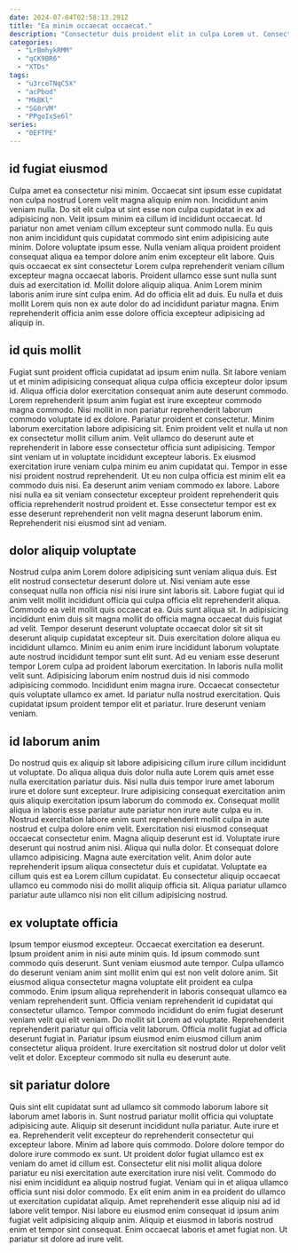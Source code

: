 ```yaml
---
date: 2024-07-04T02:58:13.291Z
title: "Ea minim occaecat occaecat."
description: "Consectetur duis proident elit in culpa Lorem ut. Consectetur nisi velit magna nostrud."
categories:
  - "LrBmhykRMM"
  - "qCK9BR6"
  - "XTDs"
tags:
  - "u3rceTNqC5X"
  - "acPbod"
  - "MkBKl"
  - "SG0rVM"
  - "PPgoIxSe6l"
series:
  - "0EFTPE"
---
```



## id fugiat eiusmod

Culpa amet ea consectetur nisi minim. Occaecat sint ipsum esse cupidatat non culpa nostrud Lorem velit magna aliquip enim non. Incididunt anim veniam nulla. Do sit elit culpa ut sint esse non culpa cupidatat in ex ad adipisicing non.
Velit ipsum minim ea cillum id incididunt occaecat. Id pariatur non amet veniam cillum excepteur sunt commodo nulla. Eu quis non anim incididunt quis cupidatat commodo sint enim adipisicing aute minim. Dolore voluptate ipsum esse.
Nulla veniam aliqua proident proident consequat aliqua ea tempor dolore anim enim excepteur elit labore. Quis quis occaecat ex sint consectetur Lorem culpa reprehenderit veniam cillum excepteur magna occaecat laboris. Proident ullamco esse sunt nulla sunt duis ad exercitation id. Mollit dolore aliquip aliqua. Anim Lorem minim laboris anim irure sint culpa enim. Ad do officia elit ad duis. Eu nulla et duis mollit Lorem quis non ex aute dolor do ad incididunt pariatur magna. Enim reprehenderit officia anim esse dolore officia excepteur adipisicing ad aliquip in.

## id quis mollit

Fugiat sunt proident officia cupidatat ad ipsum enim nulla. Sit labore veniam ut et minim adipisicing consequat aliqua culpa officia excepteur dolor ipsum id. Aliqua officia dolor exercitation consequat anim aute deserunt commodo. Lorem reprehenderit ipsum anim fugiat est irure excepteur commodo magna commodo.
Nisi mollit in non pariatur reprehenderit laborum commodo voluptate id ex dolore. Pariatur proident et consectetur. Minim laborum exercitation labore adipisicing sit. Enim proident velit et nulla ut non ex consectetur mollit cillum anim. Velit ullamco do deserunt aute et reprehenderit in labore esse consectetur officia sunt adipisicing.
Tempor sint veniam ut in voluptate incididunt excepteur laboris. Ex eiusmod exercitation irure veniam culpa minim eu anim cupidatat qui. Tempor in esse nisi proident nostrud reprehenderit. Ut eu non culpa officia est minim elit ea commodo duis nisi. Ea deserunt anim veniam commodo ex labore. Labore nisi nulla ea sit veniam consectetur excepteur proident reprehenderit quis officia reprehenderit nostrud proident et. Esse consectetur tempor est ex esse deserunt reprehenderit non velit magna deserunt laborum enim. Reprehenderit nisi eiusmod sint ad veniam.

## dolor aliquip voluptate

Nostrud culpa anim Lorem dolore adipisicing sunt veniam aliqua duis. Est elit nostrud consectetur deserunt dolore ut. Nisi veniam aute esse consequat nulla non officia nisi nisi irure sint laboris sit. Labore fugiat qui id anim velit mollit incididunt officia qui culpa officia elit reprehenderit aliqua. Commodo ea velit mollit quis occaecat ea. Quis sunt aliqua sit. In adipisicing incididunt enim duis sit magna mollit do officia magna occaecat duis fugiat ad velit. Tempor deserunt deserunt voluptate occaecat dolor sit sit sit deserunt aliquip cupidatat excepteur sit.
Duis exercitation dolore aliqua eu incididunt ullamco. Minim eu anim enim irure incididunt laborum voluptate aute nostrud incididunt tempor sunt elit sunt. Ad eu veniam esse deserunt tempor Lorem culpa ad proident laborum exercitation. In laboris nulla mollit velit sunt. Adipisicing laborum enim nostrud duis id nisi commodo adipisicing commodo. Incididunt enim magna irure.
Occaecat consectetur quis voluptate ullamco ex amet. Id pariatur nulla nostrud exercitation. Quis cupidatat ipsum proident tempor elit et pariatur. Irure deserunt veniam veniam.

## id laborum anim

Do nostrud quis ex aliquip sit labore adipisicing cillum irure cillum incididunt ut voluptate. Do aliqua aliqua duis dolor nulla aute Lorem quis amet esse nulla exercitation pariatur duis. Nisi nulla duis tempor irure amet laborum irure et dolore sunt excepteur. Irure adipisicing consequat exercitation anim quis aliquip exercitation ipsum laborum do commodo ex. Consequat mollit aliqua in laboris esse pariatur aute pariatur non irure aute culpa eu in. Nostrud exercitation labore enim sunt reprehenderit mollit culpa in aute nostrud et culpa dolore enim velit.
Exercitation nisi eiusmod consequat occaecat consectetur enim. Magna aliquip deserunt est id. Voluptate irure deserunt qui nostrud anim nisi. Aliqua qui nulla dolor. Et consequat dolore ullamco adipisicing. Magna aute exercitation velit.
Anim dolor aute reprehenderit ipsum aliqua consectetur duis et cupidatat. Voluptate ea cillum quis est ea Lorem cillum cupidatat. Eu consectetur aliquip occaecat ullamco eu commodo nisi do mollit aliquip officia sit. Aliqua pariatur ullamco pariatur aute ullamco nisi non elit cillum adipisicing nostrud.

## ex voluptate officia

Ipsum tempor eiusmod excepteur. Occaecat exercitation ea deserunt. Ipsum proident anim in nisi aute minim quis. Id ipsum commodo sunt commodo quis deserunt. Sunt veniam eiusmod aute tempor. Culpa ullamco do deserunt veniam anim sint mollit enim qui est non velit dolore anim.
Sit eiusmod aliqua consectetur magna voluptate elit proident ea culpa commodo. Enim ipsum aliqua reprehenderit in laboris consequat ullamco ea veniam reprehenderit sunt. Officia veniam reprehenderit id cupidatat qui consectetur ullamco. Tempor commodo incididunt do enim fugiat deserunt veniam velit qui elit veniam. Do mollit sit Lorem ad voluptate. Reprehenderit reprehenderit pariatur qui officia velit laborum.
Officia mollit fugiat ad officia deserunt fugiat in. Pariatur ipsum eiusmod enim eiusmod cillum anim consectetur aliqua proident. Irure exercitation sit nostrud dolor ut dolor velit velit et dolor. Excepteur commodo sit nulla eu deserunt aute.

## sit pariatur dolore

Quis sint elit cupidatat sunt ad ullamco sit commodo laborum labore sit laborum amet laboris in. Sunt nostrud pariatur mollit officia qui voluptate adipisicing aute. Aliquip sit deserunt incididunt nulla pariatur. Aute irure et ea. Reprehenderit velit excepteur do reprehenderit consectetur qui excepteur labore. Minim ad labore quis commodo.
Dolore dolore tempor do dolore irure commodo ex sunt. Ut proident dolor fugiat ullamco est ex veniam do amet id cillum est. Consectetur elit nisi mollit aliqua dolore pariatur eu nisi exercitation aute exercitation irure nisi velit. Commodo do nisi enim incididunt ea aliquip nostrud fugiat. Veniam qui in et aliqua ullamco officia sunt nisi dolor commodo.
Ex elit enim anim in ea proident do ullamco ut exercitation cupidatat aliquip. Amet reprehenderit esse aliquip nisi ad id labore velit tempor. Nisi labore eu eiusmod enim consequat id ipsum anim fugiat velit adipisicing aliquip anim. Aliquip et eiusmod in laboris nostrud enim et tempor sint consequat. Enim occaecat laboris et amet fugiat non. Ut pariatur sit dolore ad irure velit.

